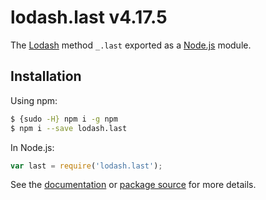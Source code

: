# lodash.last v4.17.5

The [Lodash](https://lodash.com/) method `_.last` exported as a [Node.js](https://nodejs.org/) module.

## Installation

Using npm:
```bash
$ {sudo -H} npm i -g npm
$ npm i --save lodash.last
```

In Node.js:
```js
var last = require('lodash.last');
```

See the [documentation](https://lodash.com/docs#last) or [package source](https://github.com/lodash/lodash/blob/4.17.5-npm-packages/lodash.last) for more details.
